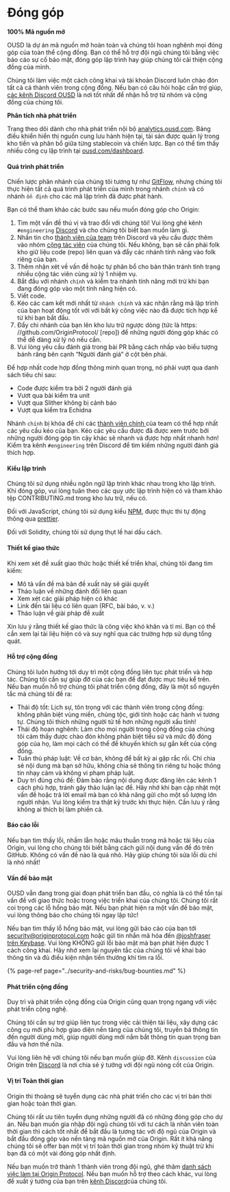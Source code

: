 # Đóng góp

**100% Mã nguồn mở**

OUSD là dự án mã nguồn mở hoàn toàn và chúng tôi hoan nghênh mọi đóng góp của toàn thể cộng đồng. Bạn có thể hỗ trợ đội ngũ chúng tôi bằng việc báo cáo sự cố bảo mật, đóng góp lập trình hay giúp chúng tôi cải thiện cộng đồng của mình.

Chúng tôi làm việc một cách công khai và tài khoản Discord luôn chào đón tất cả cá thành viên trong cộng đồng. Nếu bạn có câu hỏi hoặc cần trợ giúp, [các kênh Discord OUSD](https://discord.gg/jyxpUSe) là nơi tốt nhất để nhận hỗ trợ từ nhóm và cộng đồng của chúng tôi.

**Phân tích nhà phát triển**

Trang theo dõi dành cho nhà phát triển nội bộ [analytics.ousd.com](https://analytics.ousd.com). Bảng điều khiển hiển thị nguồn cung lưu hành hiện tại, tài sản được quản lý trong kho tiền và phân bổ giữa từng stablecoin và chiến lược. Bạn có thể tìm thấy nhiều công cụ lập trình tại [ousd.com/dashboard](https://ousd.com/dashboard).

#### Quá trình phát triển

Chiến lược phân nhánh của chúng tôi tương tự như [GitFlow](http://nvie.com/posts/a-successful-git-branching-model/), nhưng chúng tôi thực hiện tất cả quá trình phát triển của mình trong nhánh `chính` và có nhánh `ổn định` cho các mã lập trình đã được phát hành.

Bạn có thể tham khảo các bước sau nếu muốn đóng góp cho Origin:

1. Tìm một vấn đề thú vị và trao đổi với chúng tôi! Vui lòng ghé kênh `#engineering` [Discord](https://discord.gg/jyxpUSe) và cho chúng tôi biết bạn muốn làm gì.
2. Nhắn tin cho [thành viên của team](https://github.com/orgs/OriginProtocol/teams/core/members) trên Discord và yêu cầu được thêm vào nhóm [cộng tác viên](https://github.com/orgs/OriginProtocol/teams/contributors) của chúng tôi. Nếu không, bạn sẽ cần phải folk kho giữ liệu code (repo) liên quan và đẩy các nhánh tính năng vào folk riêng của bạn.
3. Thêm nhận xét về vấn đề hoặc tự phân bổ cho bản thân tránh tình trạng nhiều cộng tác viên cùng xử lý 1 nhiệm vụ.
4. Bắt đầu với nhánh `chính` và kiểm tra nhánh tính năng mới trừ khi bạn đang đóng góp vào một tính năng hiện có.
5. Viết code.
6. Kéo các cam kết mới nhất từ `nhánh chính` và xác nhận rằng mã lập trình của bạn hoạt động tốt với với bất kỳ công việc nào đã được tích hợp kể từ khi bạn bắt đầu.
7. Đẩy chi nhánh của bạn lên kho lưu trữ ngược dòng (tức là https: //github.com/OriginProtocol/ [repo]) để những người đóng góp khác có thể dễ dàng xử lý nó nếu cần.
8. Vui lòng yêu cầu đánh giá trong bài PR bằng cách nhấp vào biểu tượng bánh răng bên cạnh “Người đánh giá” ở cột bên phải.

Để hợp nhất code hợp đồng thông minh quan trọng, nó phải vượt qua danh sách tiêu chí sau:

*  Code được kiểm tra bởi 2 người đánh giá
*  Vươt qua bài kiểm tra unit
*  Vượt qua Slither không bị cảnh báo
*  Vượt qua kiểm tra Echidna

Nhánh `chính` bị khóa để chỉ các [ thành viên chính ](https://github.com/orgs/OriginProtocol/teams/core) của team có thể hợp nhất các yêu cầu kéo của bạn. Kéo các yêu cầu được đã được xem trước bởi những người đóng góp tin cậy khác sẽ nhanh và được hợp nhất nhanh hơn! Kiểm tra kênh `#engineering` trên Discord để tìm kiếm những người đánh giá thích hợp.

#### Kiểu lập trình

Chúng tôi sử dụng nhiều ngôn ngữ lập trình khác nhau trong kho lập trình. Khi đóng góp, vui lòng tuân theo các quy ước lập trình hiện có và tham khảo tệp CONTRIBUTING.md trong kho lưu trữ, nếu có.

Đối với JavaScript, chúng tôi sử dụng kiểu [NPM](https://docs.npmjs.com/misc/coding-style), được thực thi tự động thông qua [prettier](https://prettier.io/).

Đối với Solidity, chúng tôi sử dụng thụt lề hai dấu cách.

#### Thiết kế giao thức

Khi xem xét đề xuất giao thức hoặc thiết kế triển khai, chúng tôi đang tìm kiếm:

* Mô tả vấn đề mà bản đề xuất này sẽ giải quyết
* Thảo luận về những đánh đổi liên quan
* Xem xét các giải pháp hiện có khác
* Link đến tài liệu có liên quan (RFC, bài báo, v. v.)
* Thảo luận về giải pháp đề xuất

Xin lưu ý rằng thiết kế giao thức là công việc khó khăn và tỉ mỉ. Bạn có thể cần xem lại tài liệu hiện có và suy nghĩ qua các trường hợp sử dụng tổng quát.

#### Hỗ trợ cộng đồng

Chúng tôi luôn hướng tới duy trì một cộng đồng liên tục phát triển và hợp tác. Chúng tôi cần sự giúp đỡ của các bạn để đạt được mục tiêu kể trên. Nếu bạn muốn hỗ trợ chúng tôi phát triển cộng đồng, đây là một số nguyên tắc mà chúng tôi đề ra:

* Thái độ tốt: Lịch sự, tôn trọng với các thành viên trong cộng đồng: không phân biệt vùng miền, chủng tộc, giới tính hoặc các hành vi tương tự. Chúng tôi thích những người tử tế hơn những người xấu tính!
* Thái độ hoan nghênh: Làm cho mọi người trong cộng đồng của chúng tôi cảm thấy được chào đón không phân biệt tiểu sử và mức độ đóng góp của họ, làm mọi cách có thể để khuyến khích sự gắn kết của cộng đồng.
* Tuân thủ pháp luật: Về cơ bản, không để bất kỳ ai gặp rắc rối. Chỉ chia sẻ nội dung mà bạn sở hữu, không chia sẻ thông tin riêng tư hoặc thông tin nhạy cảm và không vi phạm pháp luật.
* Duy trì đúng chủ đề: Đảm bảo rằng nội dung được đăng lên các kênh 1 cách phù hợp, tránh gây thảo luận lạc đề. Hãy nhớ khi bạn cập nhật một vấn đề hoặc trả lời email mà bạn có khả năng gửi cho một số lượng lớn người nhận. Vui lòng kiểm tra thật kỹ trước khi thực hiện. Cần lưu ý rằng không ai thích bị làm phiền cả.

#### Báo cáo lỗi

Nếu bạn tìm thấy lỗi, nhầm lẫn hoặc mâu thuẫn trong mã hoặc tài liệu của Origin, vui lòng cho chúng tôi biết bằng cách gửi nội dung vấn đề đó trên GitHub. Không có vấn đề nào là quá nhỏ. Hãy giúp chúng tôi sửa lỗi dù chỉ là nhỏ nhất!

#### Vấn đề bảo mật

OUSD vẫn đang trong giai đoạn phát triển ban đầu, có nghĩa là có thể tồn tại vấn đề với giao thức hoặc trong việc triển khai của chúng tôi. Chúng tôi rất coi trọng các lỗ hổng bảo mật. Nếu bạn phát hiện ra một vấn đề bảo mật, vui lòng thông báo cho chúng tôi ngay lập tức!

Nếu bạn tìm thấy lỗ hổng bảo mật, vui lòng gửi báo cáo của bạn tới [security@originprotocol.com](mailto:security@originprotocol.com) hoặc gửi tin nhắn mã hóa đến [@joshfraser trên Keybase](https://keybase.io/joshfraser). Vui lòng KHÔNG gửi lỗi bảo mật mà bạn phát hiện được 1 cách công khai. Hãy nhớ xem lại nguyên tắc của chúng tôi về khai báo thông tin và đủ điều kiện nhận tiền thưởng khi tìm ra lỗi.

{% page-ref page="../security-and-risks/bug-bounties.md" %}

#### **Phát triển cộng đồng**

Duy trì và phát triển cộng đồng của Origin cũng quan trọng ngang với việc phát triển cộng nghệ.

Chúng tôi cần sự trợ giúp liên tục trong việc cải thiện tài liệu, xây dựng các công cụ mới phù hợp giao diện nền tảng của chúng tôi, truyền bá thông tin đến người dùng mới, giúp người dùng mới nắm bắt thông tin quan trọng ban đầu và hơn thế nữa.

Vui lòng liên hệ với chúng tôi nếu bạn muốn giúp đỡ. Kênh `discussion` của Origin trên [Discord](https://www.originprotocol.com/discord) là nơi chia sẻ ý tưởng với đội ngũ nòng cốt của Origin.

#### Vị trí Toàn thời gian

Origin thi thoảng sẽ tuyển dụng các nhà phát triển cho các vị trí bán thời gian hoặc toàn thời gian.

Chúng tôi rất ưu tiên tuyển dụng những người đã có những đóng góp cho dự án. Nếu bạn muốn gia nhập đội ngũ chúng tôi với tư cách là nhân viên toàn thời gian thì cách tốt nhất để bắt đầu là tương tác với độ ngũ của Origin và bắt đầu đóng góp vào nền tảng mã nguồn mở của Origin. Rất ít khả năng chúng tôi sẽ offer bạn một vị trí toàn thời gian trong nhóm kỹ thuật trừ khi bạn đã có một vài đóng góp nhất định.

Nếu bạn muốn trở thành 1 thành viên trong đội ngũ, ghé thăm [danh sách việc làm tại Origin Protocol](https://angel.co/originprotocol/jobs). Nếu bạn muốn hỗ trợ theo cách khác, vui lòng đề xuất ý tưởng của bạn trên [kênh Discord](https://www.originprotocol.com/discord)của chúng tôi.



